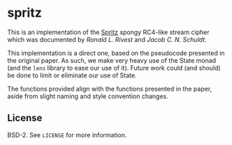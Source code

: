 # spritz

This is an implementation of the
[Spritz](https://people.csail.mit.edu/rivest/pubs/RS14.pdf) spongy RC4-like
stream cipher which was documented by *Ronald L. Rivest* and *Jacob C. N.
Schuldt*.

This implementation is a direct one, based on the pseudocode presented in the
original paper. As such, we make very heavy use of the State monad (and the
`lens` library to ease our use of it). Future work could (and should) be done to
limit or eliminate our use of State.

The functions provided align with the functions presented in the paper, aside
from slight naming and style convention changes.

## License

BSD-2. See `LICENSE` for more information.
